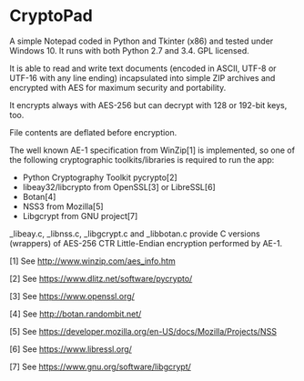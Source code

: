 CryptoPad
=========

A simple Notepad coded in Python and Tkinter (x86) and tested under Windows 10. It runs with both Python 2.7 and 3.4. GPL licensed.


It is able to read and write text documents (encoded in ASCII, UTF-8 or UTF-16 with any line ending) incapsulated into simple ZIP archives and encrypted with AES for maximum security and portability.

It encrypts always with AES-256 but can decrypt with 128 or 192-bit keys, too.

File contents are deflated before encryption.


The well known AE-1 specification from WinZip[1] is implemented, so one of the following cryptographic toolkits/libraries is required to run the app:

- Python Cryptography Toolkit pycrypto[2]
- libeay32/libcrypto from OpenSSL[3] or LibreSSL[6]
- Botan[4]
- NSS3 from Mozilla[5]
- Libgcrypt from GNU project[7]

_libeay.c, _libnss.c, _libgcrypt.c and _libbotan.c provide C versions (wrappers) of AES-256 CTR Little-Endian encryption performed by AE-1.
 


[1] See http://www.winzip.com/aes_info.htm

[2] See https://www.dlitz.net/software/pycrypto/

[3] See https://www.openssl.org/

[4] See http://botan.randombit.net/

[5] See https://developer.mozilla.org/en-US/docs/Mozilla/Projects/NSS

[6] See https://www.libressl.org/

[7] See https://www.gnu.org/software/libgcrypt/

